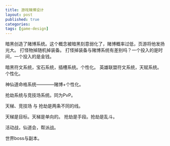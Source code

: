 ```yaml
---
title: 游戏赌博设计
layout: post
published: true
categories: 
tags: [game-design]
---
```


暗黑创造了赌博系统。这个概念被暗黑刻意弱化了，赌博概率过低，页游将他发扬光大。
打怪物掉随机掉装备。
打怪掉装备与赌博系统有差别吗？一个投入的是时间，一个投入的是金钱。

暗黑符文系统，宝石系统，插槽系统。个性化。
英雄联盟符文系统，天赋系统。个性化。

神仙道命格系统————赌博+个性化。


抢劫系统与竞技场系统。同为PvP。

天梯、竞技场 与 抢劫是两条不同的线。

天梯是目标。天梯是单向的。
抢劫是手段。抢劫是乱斗。

活动战，仙道会，帮派战。

世界boss与副本。
